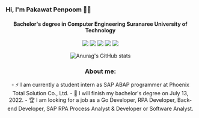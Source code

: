 ### Hi, I'm Pakawat Penpoom 🐱‍🏍

<div align = 'center'>
 

 <p>
   <h4>
     Bachelor's degree in Computer Engineering Suranaree University of Technology <br>
   </h4>
  </p>
 
![](https://github-profile-summary-cards.vercel.app/api/cards/profile-details?username=pakawatkung&theme=dracula)
![](http://github-profile-summary-cards.vercel.app/api/cards/repos-per-language?username=pakawatkung&theme=dracula)
![](http://github-profile-summary-cards.vercel.app/api/cards/most-commit-language?username=pakawatkung&theme=dracula)
![](http://github-profile-summary-cards.vercel.app/api/cards/stats?username=pakawatkung&theme=dracula)
![](http://github-profile-summary-cards.vercel.app/api/cards/productive-time?username=pakawatkung&theme=dracula&utcOffset=7)


![Anurag's GitHub stats](https://github-readme-stats.vercel.app/api?username=pakawatkung&show_icons=true&theme=synthwave) 


<h3> About me: </h3>
- ⚡ I am currently a student intern as SAP ABAP programmer at Phoenix Total Solution Co., Ltd.
- 🎉 I will finish my bachelor's degree on July 13, 2022.
- 🏆 I am looking for a job as a Go Developer, RPA Developer, Back-end Developer, SAP RPA Process Analyst & Developer or Software Analyst.
 
 </div>
 

